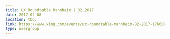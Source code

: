 ```yaml
---
title: UX Roundtable Mannheim | 02.2017
date: 2017-02-08
location: tbd.
link: https://www.xing.com/events/ux-roundtable-mannheim-02-2017-1766005?sc_o=ev9658_share_fb
type: usergroup
---
```

